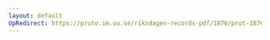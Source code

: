 ```yaml
---
layout: default
UpRedirect: https://pruto.im.uu.se/riksdagen-records-pdf/1876/prot-1876--ak--052/prot-1876--ak--052_053.pdf
---
```


